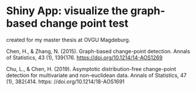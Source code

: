 # Shiny App: visualize the graph-based change point test

created for my master thesis at OVGU Magdeburg.

Chen, H., & Zhang, N. (2015). Graph-based change-point detection. Annals of Statistics,
43 (1), 139{176. https://doi.org/10.1214/14-AOS1269

Chu, L., & Chen, H. (2019). Asymptotic distribution-free change-point detection for
multivariate and non-euclidean data. Annals of Statistics, 47 (1), 382{414. https:
//doi.org/10.1214/18-AOS1691
